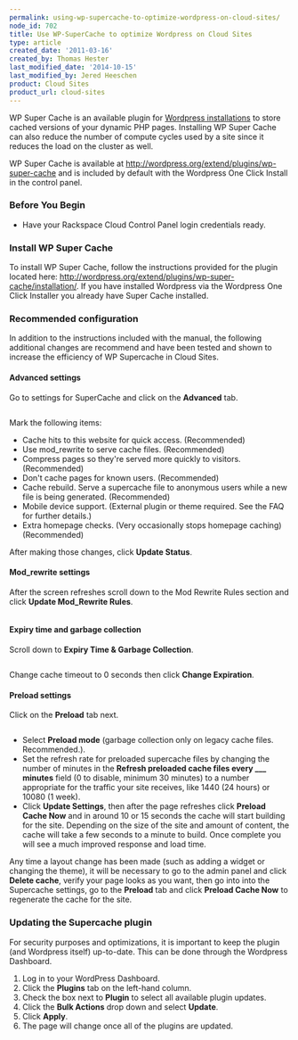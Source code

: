 ```yaml
---
permalink: using-wp-supercache-to-optimize-wordpress-on-cloud-sites/
node_id: 702
title: Use WP-SuperCache to optimize Wordpress on Cloud Sites
type: article
created_date: '2011-03-16'
created_by: Thomas Hester
last_modified_date: '2014-10-15'
last_modified_by: Jered Heeschen
product: Cloud Sites
product_url: cloud-sites
---
```


WP Super Cache is an available plugin for [Wordpress installations](http://www.rackspace.com/cloud/sites/web-hosting/wordpress/)
to store cached versions of your dynamic PHP pages. Installing WP Super
Cache can also reduce the number of compute cycles used by a site since
it reduces the load on the cluster as well.

WP Super Cache is available at
<http://wordpress.org/extend/plugins/wp-super-cache> and is included by
default with the Wordpress One Click Install in the control panel.

### Before You Begin

-   Have your Rackspace Cloud Control Panel login credentials ready.

### Install WP Super Cache

To install WP Super Cache, follow the instructions provided for the
plugin located here:
<http://wordpress.org/extend/plugins/wp-super-cache/installation/>. If
you have installed Wordpress via the Wordpress One Click Installer you
already have Super Cache installed.

### Recommended configuration

In addition to the instructions included with the manual, the following
additional changes are recommend and have been tested and shown to
increase the efficiency of WP Supercache in Cloud Sites.

#### Advanced settings

Go to settings for SuperCache and click on the **Advanced** tab.

<img src="{% asset_path cloud-sites/using-wp-supercache-to-optimize-wordpress-on-cloud-sites/Tabs.png %}" alt="" />

Mark the following items:

-   Cache hits to this website for quick access. (Recommended)
-   Use mod_rewrite to serve cache files. (Recommended)
-   Compress pages so they're served more quickly to visitors.
    (Recommended)
-   Don't cache pages for known users. (Recommended)
-   Cache rebuild. Serve a supercache file to anonymous users while a
    new file is being generated. (Recommended)
-   Mobile device support. (External plugin or theme required. See the
    FAQ for further details.)
-   Extra homepage checks. (Very occasionally stops homepage caching)
    (Recommended)

After making those changes, click **Update Status**.

#### Mod_rewrite settings

After the screen refreshes scroll down to the Mod Rewrite Rules section
and click **Update Mod_Rewrite Rules**.

<img src="{% asset_path cloud-sites/using-wp-supercache-to-optimize-wordpress-on-cloud-sites/RewriteRules1.png %}" alt="" />

#### Expiry time and garbage collection

Scroll down to **Expiry Time & Garbage Collection**.

<img src="{% asset_path cloud-sites/using-wp-supercache-to-optimize-wordpress-on-cloud-sites/gc_1.png %}" alt="" />

Change cache timeout to 0 seconds then click **Change Expiration**.

#### Preload settings

Click on the **Preload** tab next.

<img src="{% asset_path cloud-sites/using-wp-supercache-to-optimize-wordpress-on-cloud-sites/Preload_0.png %}" alt="" />

-   Select **Preload mode** (garbage collection only on legacy
    cache files. Recommended.).
-   Set the refresh rate for preloaded supercache files by changing the
    number of minutes in the **Refresh preloaded cache files every
    \_\_\_ minutes** field (0 to disable, minimum 30 minutes) to a
    number appropriate for the traffic your site receives, like 1440
    (24 hours) or 10080 (1 week).
-   Click **Update Settings**, then after the page refreshes click
    **Preload Cache Now** and in around 10 or 15 seconds the cache will
    start building for the site. Depending on the size of the site and
    amount of content, the cache will take a few seconds to a minute
    to build. Once complete you will see a much improved response and
    load time.

Any time a layout change has been made (such as adding a widget or
changing the theme), it will be necessary to go to the admin panel and
click **Delete cache**, verify your page looks as you want, then go into
into the Supercache settings, go to the **Preload** tab and click
**Preload Cache Now** to regenerate the cache for the site.

### Updating the Supercache plugin

For security purposes and optimizations, it is important to keep the
plugin (and Wordpress itself) up-to-date. This can be done through the
Wordpress Dashboard.

1.  Log in to your WordPress Dashboard.
2.  Click the **Plugins** tab on the left-hand column.
3.  Check the box next to **Plugin** to select all available plugin updates.
4.  Click the **Bulk Actions** drop down and select **Update**.
5.  Click **Apply**.
6.  The page will change once all of the plugins are updated.
